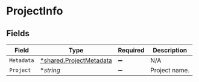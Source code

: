 # ProjectInfo


## Fields

| Field                                                             | Type                                                              | Required                                                          | Description                                                       |
| ----------------------------------------------------------------- | ----------------------------------------------------------------- | ----------------------------------------------------------------- | ----------------------------------------------------------------- |
| `Metadata`                                                        | [*shared.ProjectMetadata](../../models/shared/projectmetadata.md) | :heavy_minus_sign:                                                | N/A                                                               |
| `Project`                                                         | **string*                                                         | :heavy_minus_sign:                                                | Project name.                                                     |